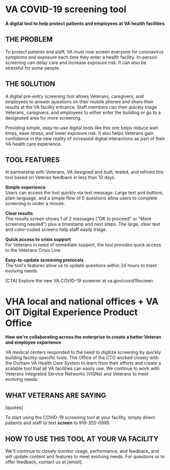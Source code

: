 
# VA COVID-19 screening tool
**A digital tool to help protect patients and employees at VA health facilities**

## THE PROBLEM

To protect patients and staff, VA must now screen everyone for coronavirus symptoms and exposure each time they enter a health facility. In-person screening can delay care and increase exposure risk. It can also be stressful for some people.

## THE SOLUTION

A digital pre-entry screening tool allows Veterans, caregivers, and employees to answer questions on their mobile phones and share their results at the VA facility entrance. Staff members can then quickly triage Veterans, caregivers, and employees to either enter the building or go to a designated area for more screening.

Providing simple, easy-to-use digital tools like this one helps reduce wait times, ease stress, and lower exposure risk. It also helps Veterans gain confidence in the new reality of increased digital interactions as part of their VA health care experience.

## TOOL FEATURES

In partnership with Veterans, VA designed and built, tested, and refined this tool based on Veteran feedback in less than 10 days.

**Simple experience** <br>
Users can access the tool quickly via text message. Large text and buttons, plain language, and a simple flow of 5 questions allow users to complete screening in under a minute.

**Clear results** <br>
The results screen shows 1 of 2 messages ("OK to proceed" or "More screening needed") plus a timestamp and next steps. The large, clear text and color-coded screens help staff easily triage.

**Quick access to crisis support** <br>
For Veterans in need of immediate support, the tool provides quick access to the Veterans Crisis Line.

**Easy-to-update screening protocols** <br>
The tool's features allow us to update questions within 24 hours to meet evolving needs.

[CTA]
Explore the new VA COVID-19 screener at va.gov/covid19screen

# VHA local and national offices + VA OIT Digital Experience Product Office
**How we're collaborating across the enterprise to create a better Veteran and employee experience**

VA medical centers responded to the need to digitize screening by quickly building facility-specific tools. The Office of the CTO worked closely with the Durham VA Health Care System to learn from their efforts and create a scalable tool that all VA facilities can easily use. We continue to work with Veterans Integrated Service Networks (VISNs) and Veterans to meet evolving needs.   

## WHAT VETERANS ARE SAYING

[quotes]

To start using the COVID-19 screening tool at your facility, simply direct patients and staff to text **screen** to 919-355-0995.

## HOW TO USE THIS TOOL AT YOUR VA FACILITY

We'll continue to closely monitor usage, performance, and feedback, and will update content and features to meet evolving needs. For questions or to offer feedback, contact us at [email].
